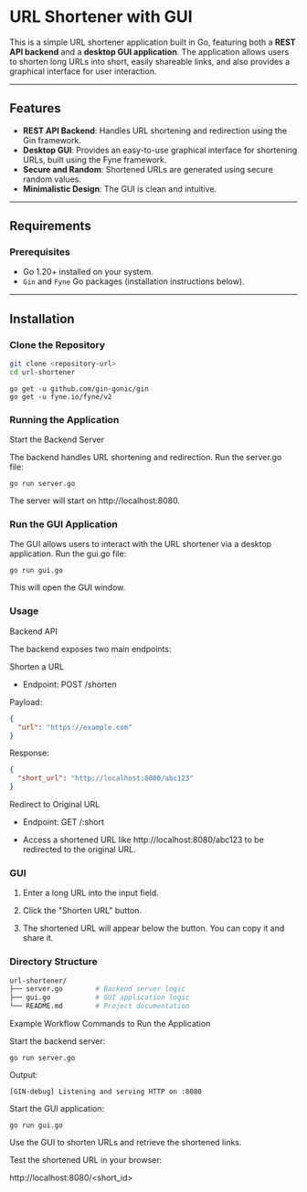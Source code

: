 # URL Shortener with GUI

This is a simple URL shortener application built in Go, featuring both a **REST API backend** and a **desktop GUI application**. The application allows users to shorten long URLs into short, easily shareable links, and also provides a graphical interface for user interaction.

---

## Features

- **REST API Backend**: Handles URL shortening and redirection using the Gin framework.
- **Desktop GUI**: Provides an easy-to-use graphical interface for shortening URLs, built using the Fyne framework.
- **Secure and Random**: Shortened URLs are generated using secure random values.
- **Minimalistic Design**: The GUI is clean and intuitive.

---

## Requirements

### Prerequisites
- Go 1.20+ installed on your system.
- `Gin` and `Fyne` Go packages (installation instructions below).

---

## Installation

### Clone the Repository
```bash
git clone <repository-url>
cd url-shortener
```

```
go get -u github.com/gin-gonic/gin
go get -u fyne.io/fyne/v2
```

### Running the Application

Start the Backend Server

The backend handles URL shortening and redirection. Run the server.go file:

```
go run server.go
```

The server will start on http://localhost:8080.

### Run the GUI Application

The GUI allows users to interact with the URL shortener via a desktop application. Run the gui.go file:

```
go run gui.go
```
This will open the GUI window.

### Usage
Backend API

The backend exposes two main endpoints:

Shorten a URL

- Endpoint: POST /shorten

Payload:
```json
{
  "url": "https://example.com"
}
```
Response:
```json
{
  "short_url": "http://localhost:8080/abc123"
}
```
Redirect to Original URL

- Endpoint: GET /:short

- Access a shortened URL like http://localhost:8080/abc123 to be redirected to the original URL.

### GUI
1) Enter a long URL into the input field.

2) Click the "Shorten URL" button.

3) The shortened URL will appear below the button. You can copy it and share it.

### Directory Structure
```bash
url-shortener/
├── server.go        # Backend server logic
├── gui.go           # GUI application logic
└── README.md        # Project documentation
```
Example Workflow
Commands to Run the Application

Start the backend server:
```
go run server.go
```

Output:

```
[GIN-debug] Listening and serving HTTP on :8080
```

Start the GUI application:

```
go run gui.go
```

Use the GUI to shorten URLs and retrieve the shortened links.

Test the shortened URL in your browser:

http://localhost:8080/<short_id>
